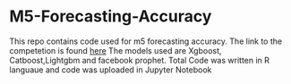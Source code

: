 # M5-Forecasting-Accuracy
This repo contains code used for m5 forecasting accuracy. The link to the competetion is found [here](https://www.kaggle.com/jaswanthhbadvelu/cat-xgb-lgboost-prophet)
The models used are Xgboost, Catboost,Lightgbm and facebook prophet. Total Code was written in R languaue and code was uploaded in Jupyter Notebook
